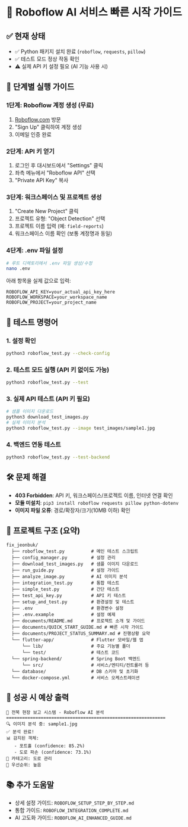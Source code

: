 # 🚀 Roboflow AI 서비스 빠른 시작 가이드

## ✅ 현재 상태
- ✅ Python 패키지 설치 완료 (`roboflow`, `requests`, `pillow`)
- ✅ 테스트 모드 정상 작동 확인
- ⚠️ 실제 API 키 설정 필요 (AI 기능 사용 시)

## 🎯 단계별 실행 가이드

### 1단계: Roboflow 계정 생성 (무료)
1. [Roboflow.com](https://roboflow.com) 방문
2. "Sign Up" 클릭하여 계정 생성
3. 이메일 인증 완료

### 2단계: API 키 얻기
1. 로그인 후 대시보드에서 "Settings" 클릭
2. 좌측 메뉴에서 "Roboflow API" 선택
3. "Private API Key" 복사

### 3단계: 워크스페이스 및 프로젝트 생성
1. "Create New Project" 클릭
2. 프로젝트 유형: "Object Detection" 선택
3. 프로젝트 이름 입력 (예: `field-reports`)
4. 워크스페이스 이름 확인 (보통 계정명과 동일)

### 4단계: .env 파일 설정
```bash
# 루트 디렉토리에서 .env 파일 생성/수정
nano .env
```
아래 항목을 실제 값으로 입력:
```
ROBOFLOW_API_KEY=your_actual_api_key_here
ROBOFLOW_WORKSPACE=your_workspace_name
ROBOFLOW_PROJECT=your_project_name
```

## 🧪 테스트 명령어

### 1. 설정 확인
```bash
python3 roboflow_test.py --check-config
```

### 2. 테스트 모드 실행 (API 키 없이도 가능)
```bash
python3 roboflow_test.py --test
```

### 3. 실제 API 테스트 (API 키 필요)
```bash
# 샘플 이미지 다운로드
python3 download_test_images.py
# 실제 이미지 분석
python3 roboflow_test.py --image test_images/sample1.jpg
```

### 4. 백엔드 연동 테스트
```bash
python3 roboflow_test.py --test-backend
```

## 🛠️ 문제 해결
- **403 Forbidden**: API 키, 워크스페이스/프로젝트 이름, 인터넷 연결 확인
- **모듈 미설치**: `pip3 install roboflow requests pillow python-dotenv`
- **이미지 파일 오류**: 경로/확장자/크기(10MB 이하) 확인

## 📁 프로젝트 구조 (요약)
```
fix_jeonbuk/
  ├── roboflow_test.py          # 메인 테스트 스크립트
  ├── config_manager.py         # 설정 관리
  ├── download_test_images.py   # 샘플 이미지 다운로드
  ├── run_guide.py              # 설정 가이드
  ├── analyze_image.py          # AI 이미지 분석
  ├── integration_test.py       # 통합 테스트
  ├── simple_test.py            # 간단 테스트
  ├── test_api_key.py           # API 키 테스트
  ├── setup_and_test.py         # 환경설정 및 테스트
  ├── .env                      # 환경변수 설정
  ├── .env.example              # 설정 예제
  ├── documents/README.md       # 프로젝트 소개 및 가이드
  ├── documents/QUICK_START_GUIDE.md # 빠른 시작 가이드
  ├── documents/PROJECT_STATUS_SUMMARY.md # 진행상황 요약
  └── flutter-app/              # Flutter 모바일/웹 앱
      └── lib/                  # 주요 기능별 폴더
      └── test/                 # 테스트 코드
  └── spring-backend/           # Spring Boot 백엔드
      └── src/                  # 서비스/엔티티/컨트롤러 등
  └── database/                 # DB 스키마 및 초기화
  └── docker-compose.yml        # 서비스 오케스트레이션
```
## 🎉 성공 시 예상 출력
```
🚀 전북 현장 보고 시스템 - Roboflow AI 분석
============================================================
🔍 이미지 분석 중: sample1.jpg
✅ 분석 완료!
📊 감지된 객체:
   - 포트홀 (confidence: 85.2%)
   - 도로 파손 (confidence: 73.1%)
🎯 카테고리: 도로 관리
📌 우선순위: 높음
```

## 📚 추가 도움말
- 상세 설정 가이드: `ROBOFLOW_SETUP_STEP_BY_STEP.md`
- 통합 가이드: `ROBOFLOW_INTEGRATION_COMPLETE.md`
- AI 고도화 가이드: `ROBOFLOW_AI_ENHANCED_GUIDE.md`
